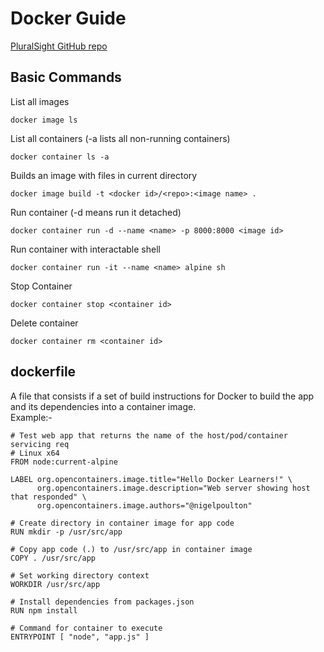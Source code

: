 # Docker Guide
[PluralSight GitHub repo](https://github.com/nigelpoulton/gsd.git)

## Basic Commands
List all images
```
docker image ls
```
List all containers (-a lists all non-running containers)
```
docker container ls -a
```
Builds an image with files in current directory
```
docker image build -t <docker id>/<repo>:<image name> .
```
Run container (-d means run it detached)
```
docker container run -d --name <name> -p 8000:8000 <image id>
```   
Run container with interactable shell
```
docker container run -it --name <name> alpine sh
```
Stop Container
```
docker container stop <container id>
```
Delete container
```
docker container rm <container id>
```

## dockerfile
A file that consists if a set of build instructions for Docker to build the app and its dependencies into a container image.\
Example:-
```
# Test web app that returns the name of the host/pod/container servicing req
# Linux x64
FROM node:current-alpine

LABEL org.opencontainers.image.title="Hello Docker Learners!" \
      org.opencontainers.image.description="Web server showing host that responded" \
      org.opencontainers.image.authors="@nigelpoulton"

# Create directory in container image for app code
RUN mkdir -p /usr/src/app

# Copy app code (.) to /usr/src/app in container image
COPY . /usr/src/app

# Set working directory context
WORKDIR /usr/src/app

# Install dependencies from packages.json
RUN npm install

# Command for container to execute
ENTRYPOINT [ "node", "app.js" ]
```
